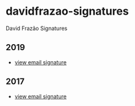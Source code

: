 # davidfrazao-signatures

David Frazão Signatures

## 2019

* [view email signature ](https://bernardosilva.github.io/davidfrazao-signatures/2019/email.html)


## 2017

* [view email signature ](https://bernardosilva.github.io/davidfrazao-signatures/2017/email.html)
